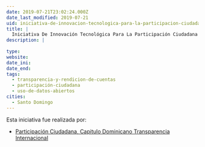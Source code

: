```yaml
---
date: 2019-07-21T23:02:24.000Z
date_last_modified: 2019-07-21
uid: iniciativa-de-innovacion-tecnologica-para-la-participacion-ciudadana-en-el-monitoreo-fiscalizacion-e-incidencia-en-el-congreso-nacional
title: |
  Iniciativa De Innovación Tecnológica Para La Participación Ciudadana En El Monitoreo, Fiscalización E Incidencia En El Congreso Nacional
description: |
  
type: 
website: 
date_ini: 
date_end: 
tags:
  - transparencia-y-rendicion-de-cuentas
  - participación-ciudadana
  - uso-de-datos-abiertos
cities: 
  - Santo Domingo
---
```


Esta iniciativa fue realizada por:

- [Participación Ciudadana, Capitulo Dominicano Transparencia Internacional](/organizaciones/participacion-ciudadana-capitulo-dominicano-transparencia-internacional)
